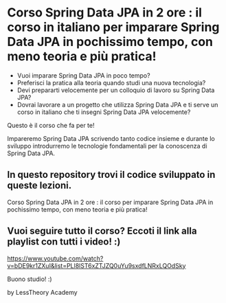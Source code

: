 # Corso Spring Data JPA in 2 ore : il corso in italiano per imparare Spring Data JPA in pochissimo tempo, con meno teoria e più pratica! 

- Vuoi imparare Spring Data JPA in poco tempo? 
- Preferisci la pratica alla teoria quando studi una nuova tecnologia?
- Devi prepararti velocemente per un colloquio di lavoro su Spring Data JPA? 
- Dovrai lavorare a un progetto che utilizza Spring Data JPA e ti serve un corso in italiano che ti insegni Spring Data JPA velocemente?

Questo è il corso che fa per te!

Impareremo Spring Data JPA scrivendo tanto codice insieme e durante lo sviluppo introdurremo le tecnologie fondamentali per la conoscenza di Spring Data JPA.

## In questo repository trovi il codice sviluppato in queste lezioni.

Corso Spring Data JPA in 2 ore : il corso per imparare Spring Data JPA in pochissimo tempo, con meno teoria e più pratica! 

## Vuoi seguire tutto il corso? Eccoti il link alla playlist con tutti i video! :) 
https://www.youtube.com/watch?v=bDE9kr1ZXuI&list=PLl8lST6xZTJZQ0uYu9sxdfLNRxLQOdSky

Buono studio! :)

by LessTheory Academy
